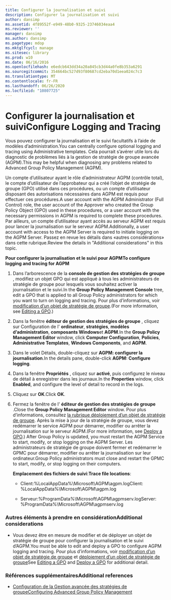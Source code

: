 ```yaml
---
title: Configurer la journalisation et suivi
description: Configurer la journalisation et suivi
author: dansimp
ms.assetid: 4f89552f-e949-48b0-9325-23746034eaa4
ms.reviewer: ''
manager: dansimp
ms.author: dansimp
ms.pagetype: mdop
ms.mktglfcycl: manage
ms.sitesec: library
ms.prod: w10
ms.date: 06/16/2016
ms.openlocfilehash: e6edcb643dd34a20a845cb3d44a0fe8b353a6291
ms.sourcegitcommit: 354664bc527d93f80687cd2eba70d1eea024c7c3
ms.translationtype: MT
ms.contentlocale: fr-FR
ms.lasthandoff: 06/26/2020
ms.locfileid: "10807725"
---
```

# <span data-ttu-id="f7c61-103">Configurer la journalisation et suivi</span><span class="sxs-lookup"><span data-stu-id="f7c61-103">Configure Logging and Tracing</span></span>


<span data-ttu-id="f7c61-104">Vous pouvez configurer la journalisation et le suivi facultatifs à l’aide de modèles d’administration.</span><span class="sxs-lookup"><span data-stu-id="f7c61-104">You can centrally configure optional logging and tracing using Administrative templates.</span></span> <span data-ttu-id="f7c61-105">Cela pourrait s’avérer utile lors du diagnostic de problèmes liés à la gestion de stratégie de groupe avancée (AGPM).</span><span class="sxs-lookup"><span data-stu-id="f7c61-105">This may be helpful when diagnosing any problems related to Advanced Group Policy Management (AGPM).</span></span>

<span data-ttu-id="f7c61-106">Un compte d’utilisateur ayant le rôle d’administrateur AGPM (contrôle total), le compte d’utilisateur de l’approbateur qui a créé l’objet de stratégie de groupe (GPO) utilisé dans ces procédures, ou un compte d’utilisateur disposant des autorisations nécessaires dans AGPM est requis pour effectuer ces procédures.</span><span class="sxs-lookup"><span data-stu-id="f7c61-106">A user account with the AGPM Administrator (Full Control) role, the user account of the Approver who created the Group Policy Object (GPO) used in these procedures, or a user account with the necessary permissions in AGPM is required to complete these procedures.</span></span> <span data-ttu-id="f7c61-107">Par ailleurs, un compte d’utilisateur ayant accès au serveur AGPM est requis pour lancer la journalisation sur le serveur AGPM.</span><span class="sxs-lookup"><span data-stu-id="f7c61-107">Additionally, a user account with access to the AGPM Server is required to initiate logging on the AGPM Server.</span></span> <span data-ttu-id="f7c61-108">Passez en revue les détails dans «autres considérations» dans cette rubrique.</span><span class="sxs-lookup"><span data-stu-id="f7c61-108">Review the details in "Additional considerations" in this topic.</span></span>

**<span data-ttu-id="f7c61-109">Pour configurer la journalisation et le suivi pour AGPM</span><span class="sxs-lookup"><span data-stu-id="f7c61-109">To configure logging and tracing for AGPM</span></span>**

1.  <span data-ttu-id="f7c61-110">Dans l’arborescence de la **console de gestion des stratégies de groupe** , modifiez un objet GPO qui est appliqué à tous les administrateurs de stratégie de groupe pour lesquels vous souhaitez activer la journalisation et le suivi.</span><span class="sxs-lookup"><span data-stu-id="f7c61-110">In the **Group Policy Management Console** tree, edit a GPO that is applied to all Group Policy administrators for which you want to turn on logging and tracing.</span></span> <span data-ttu-id="f7c61-111">Pour plus d’informations, voir [modification d’un objet de stratégie de groupe](editing-a-gpo-agpm30ops.md).</span><span class="sxs-lookup"><span data-stu-id="f7c61-111">(For more information, see [Editing a GPO](editing-a-gpo-agpm30ops.md).)</span></span>

2.  <span data-ttu-id="f7c61-112">Dans la fenêtre **éditeur de gestion des stratégies de groupe** , cliquez sur Configuration de l' **ordinateur**, **stratégies**, **modèles d’administration**, **composants Windows**et **AGPM**.</span><span class="sxs-lookup"><span data-stu-id="f7c61-112">In the **Group Policy Management Editor** window, click **Computer Configuration**, **Policies**, **Administrative Templates**, **Windows Components**, and **AGPM**.</span></span>

3.  <span data-ttu-id="f7c61-113">Dans le volet Détails, double-cliquez sur **AGPM: configurer la journalisation**.</span><span class="sxs-lookup"><span data-stu-id="f7c61-113">In the details pane, double-click **AGPM: Configure logging**.</span></span>

4.  <span data-ttu-id="f7c61-114">Dans la fenêtre **Propriétés** , cliquez sur **activé**, puis configurez le niveau de détail à enregistrer dans les journaux.</span><span class="sxs-lookup"><span data-stu-id="f7c61-114">In the **Properties** window, click **Enabled**, and configure the level of detail to record in the logs.</span></span>

5.  <span data-ttu-id="f7c61-115">Cliquez sur **OK**.</span><span class="sxs-lookup"><span data-stu-id="f7c61-115">Click **OK**.</span></span>

6.  <span data-ttu-id="f7c61-116">Fermez la fenêtre de l' **éditeur de gestion des stratégies de groupe** .</span><span class="sxs-lookup"><span data-stu-id="f7c61-116">Close the **Group Policy Management Editor** window.</span></span> <span data-ttu-id="f7c61-117">Pour plus d’informations, consultez [la rubrique déploiement d’un objet de stratégie de groupe](deploy-a-gpo-agpm30ops.md). Après la mise à jour de la stratégie de groupe, vous devez redémarrer le service AGPM pour démarrer, modifier ou arrêter la journalisation sur le serveur AGPM.</span><span class="sxs-lookup"><span data-stu-id="f7c61-117">(For more information, see [Deploy a GPO](deploy-a-gpo-agpm30ops.md).) After Group Policy is updated, you must restart the AGPM Service to start, modify, or stop logging on the AGPM Server.</span></span> <span data-ttu-id="f7c61-118">Les administrateurs de stratégie de groupe doivent fermer et redémarrer le GPMC pour démarrer, modifier ou arrêter la journalisation sur leur ordinateur.</span><span class="sxs-lookup"><span data-stu-id="f7c61-118">Group Policy administrators must close and restart the GPMC to start, modify, or stop logging on their computers.</span></span>

    <span data-ttu-id="f7c61-119">**Emplacement des fichiers de suivi**:</span><span class="sxs-lookup"><span data-stu-id="f7c61-119">**Trace file locations**:</span></span>

    -   <span data-ttu-id="f7c61-120">Client:%LocalAppData%\\Microsoft\\AGPM\\agpm.log</span><span class="sxs-lookup"><span data-stu-id="f7c61-120">Client: %LocalAppData%\\Microsoft\\AGPM\\agpm.log</span></span>

    -   <span data-ttu-id="f7c61-121">Serveur:%ProgramData%\\Microsoft\\AGPM\\agpmserv.log</span><span class="sxs-lookup"><span data-stu-id="f7c61-121">Server: %ProgramData%\\Microsoft\\AGPM\\agpmserv.log</span></span>

### <span data-ttu-id="f7c61-122">Autres éléments à prendre en considération</span><span class="sxs-lookup"><span data-stu-id="f7c61-122">Additional considerations</span></span>

-   <span data-ttu-id="f7c61-123">Vous devez être en mesure de modifier et de déployer un objet de stratégie de groupe pour configurer la journalisation et le suivi d’AGPM.</span><span class="sxs-lookup"><span data-stu-id="f7c61-123">You must be able to edit and deploy a GPO to configure AGPM logging and tracing.</span></span> <span data-ttu-id="f7c61-124">Pour plus d’informations, voir [modification d’un objet de stratégie de groupe](editing-a-gpo-agpm30ops.md) et [déploiement d’un objet de stratégie de groupe](deploy-a-gpo-agpm30ops.md)</span><span class="sxs-lookup"><span data-stu-id="f7c61-124">See [Editing a GPO](editing-a-gpo-agpm30ops.md) and [Deploy a GPO](deploy-a-gpo-agpm30ops.md) for additional detail.</span></span>

### <span data-ttu-id="f7c61-125">Références supplémentaires</span><span class="sxs-lookup"><span data-stu-id="f7c61-125">Additional references</span></span>

-   [<span data-ttu-id="f7c61-126">Configuration de la Gestion avancée des stratégies de groupe</span><span class="sxs-lookup"><span data-stu-id="f7c61-126">Configuring Advanced Group Policy Management</span></span>](configuring-advanced-group-policy-management.md)

 

 





